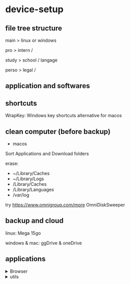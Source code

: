 # device-setup


## file tree structure

main > linux or windows

pro > intern /

study > school / langage

perso > legal /

## application and softwares

## shortcuts

WrapKey: Windows key shortcuts alternative for macos

## clean computer (before backup)

- macos

Sort Applications and Download folders

erase: 
- ~/Library/Caches
- ~/Library/Logs
- /Library/Caches
- /Library/Languages
- /var/log

try https://www.omnigroup.com/more OmniDiskSweeper

## backup and cloud

linux: Mega 15go

windows & mac: ggDrive & oneDrive

## applications

<details>
<summary>Browser</summary>
  
- [zen browser](https://zen-browser.app)
  - optimisation [rapidfox](https://github.com/Eratas/rapidfox)
  - mods
    - zen internet
- [Sine mods](https://github.com/CosmoCreeper/Sine/releases)
</details>

<details>
<summary>utils</summary>

- [ICE (mac)](https://icemenubar.app/)
</details>

